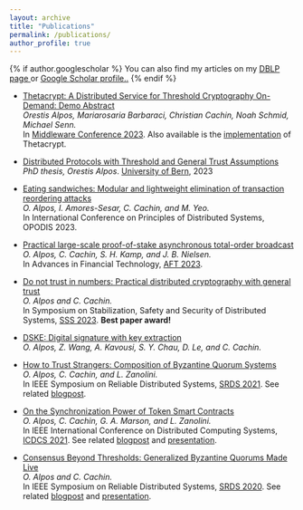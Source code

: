 ```yaml
---
layout: archive
title: "Publications"
permalink: /publications/
author_profile: true
---
```

{% if author.googlescholar %}
  You can also find my articles on my <u><a href="{{author.googlescholar}}"> DBLP page </a></u> or <u><a href="{{author.googlescholar}}"> Google Scholar profile.</a>.</u>
{% endif %}


- [Thetacrypt: A Distributed Service for Threshold Cryptography On-Demand: Demo Abstract](https://dl.acm.org/doi/10.1145/3626564.3629100)<br>
*Orestis Alpos, Mariarosaria Barbaraci, Christian Cachin, Noah Schmid, Michael Senn.*<br>
In [Middleware Conference 2023](https://dl.acm.org/doi/10.1145/3626564.3629100).
Also available is the [implementation](https://github.com/cryptobern/thetacrypt) of Thetacrypt.

- [Distributed Protocols with Threshold and General Trust Assumptions](/files/papers/phd_thesis.pdf)<br>
*PhD thesis, Orestis Alpos*. [University of Bern](https://boristheses.unibe.ch/4731/), 2023

- [Eating sandwiches: Modular and lightweight elimination of transaction reordering attacks](https://arxiv.org/abs/2307.02954)<br>
*O. Alpos, I. Amores-Sesar, C. Cachin, and M. Yeo.*<br>
In International Conference on Principles of Distributed Systems, OPODIS 2023.

- [Practical large-scale proof-of-stake asynchronous total-order broadcast](https://eprint.iacr.org/2023/1103)<br>
*O. Alpos, C. Cachin, S. H. Kamp, and J. B. Nielsen.*<br>
In Advances in Financial Technology, [AFT 2023](https://drops.dagstuhl.de/entities/document/10.4230/LIPIcs.AFT.2023.31).

- [Do not trust in numbers: Practical distributed cryptography with general trust](https://eprint.iacr.org/2022/1767.pdf)<br>
*O. Alpos and C. Cachin.*<br>
In Symposium on Stabilization, Safety and Security of Distributed Systems, [SSS 2023](https://link.springer.com/chapter/10.1007/978-3-031-44274-2_40).
**Best paper award!**

- [DSKE: Digital signature with key extraction](https://eprint.iacr.org/2022/1753.pdf) <br>
*O. Alpos, Z. Wang, A. Kavousi, S. Y. Chau, D. Le, and C. Cachin.*

- [How to Trust Strangers: Composition of Byzantine Quorum Systems](https://arxiv.org/abs/2107.11331) <br>
*O. Alpos, C. Cachin, and L. Zanolini.*<br>
In IEEE Symposium on Reliable Distributed Systems, [SRDS 2021](https://ieeexplore.ieee.org/document/9603623).
See related [blogpost](https://cryptobern.github.io/howtotruststrangers/).

- [On the Synchronization Power of Token Smart Contracts](https://arxiv.org/abs/2101.05543) <br>
*O. Alpos, C. Cachin, G. A. Marson, and L. Zanolini.*<br>
In IEEE International Conference on Distributed Computing Systems, [ICDCS 2021](https://ieeexplore.ieee.org/document/9546529).
See related [blogpost](https://cryptobern.github.io/synchronization/) and [presentation](https://www.youtube.com/watch?v=Fzz-vCzXR1M).

- [Consensus Beyond Thresholds: Generalized Byzantine Quorums Made Live](https://arxiv.org/abs/2006.04616) <br>
*O. Alpos and C. Cachin.*<br>
In IEEE Symposium on Reliable Distributed Systems, [SRDS 2020](https://ieeexplore.ieee.org/document/9252056).
See related [blogpost](https://cryptobern.github.io/beyondthreshold/) and [presentation](/files/presentations/generalized_consensus_srds.pdf).


<!-- {% include base_path %} -->
<!-- 
{% for post in site.publications reversed %}
  {% include archive-single.html %}
{% endfor %} -->
